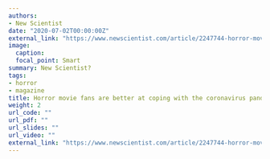 ```yaml
---
authors:
- New Scientist
date: "2020-07-02T00:00:00Z"
external_link: "https://www.newscientist.com/article/2247744-horror-movie-fans-are-better-at-coping-with-the-coronavirus-pandemic/#ixzz6cOTPsJ6W"
image:
  caption:
  focal_point: Smart
summary: New Scientist?
tags:
- horror
- magazine
title: Horror movie fans are better at coping with the coronavirus pandemic
weight: 2
url_code: ""
url_pdf: ""
url_slides: ""
url_video: ""
external_link: "https://www.newscientist.com/article/2247744-horror-movie-fans-are-better-at-coping-with-the-coronavirus-pandemic/#ixzz6cOTPsJ6W"
---
```

